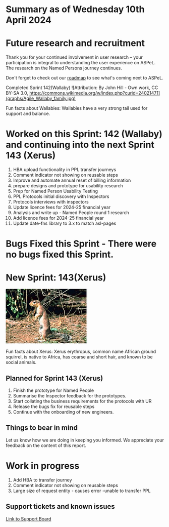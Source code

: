 # Summary as of Wednesday 10th April 2024



# Future research and recruitment 

Thank you for your continued involvement in user research – your participation is integral to understanding the user experience on ASPeL. The research on the Named Persons journey continues.  
 


Don't forget to check out our [roadmap](https://roadmap.prodpad.com/937455be-8d08-11ed-aa53-2a7db0eb1d9c) to see what's coming next to ASPeL.




Completed Sprint 142(Wallaby)
![Attribution: By John Hill - Own work, CC BY-SA 3.0, https://commons.wikimedia.org/w/index.php?curid=24021471](graphs/Agile_Wallaby_family.jpg)




Fun facts about Wallabies: Wallabies have a very strong tail used for support and balance.
# Worked on this Sprint: 142 (Wallaby) and continuing into the next Sprint 143 (Xerus)

1) HBA upload functionality in PPL transfer journeys
2) Comment indicator not showing on reusable steps 
3) Improve and automate annual reset of billing information
4) prepare designs and prototype for usability research
5) Prep for Named Person Usability Testing
6) PPL Protocols initial discovery with Inspectors
7) Protocols interviews with inspectors
8) Update licence fees for 2024-25 financial year
9) Analysis and write up - Named People round 1 research
10) Add licence fees for 2024-25 financial year
11) Update date-fns library to 3.x to match asl-pages




# Bugs Fixed this Sprint - There were no bugs fixed this Sprint.




# New Sprint: 143(Xerus)





![Gary M. Stolz, Public domain, via Wikimedia Commons](graphs/Xerus_rutilus.jpg)





Fun facts about Xerus: Xerus erythropus, common name African ground squirrel, is native to Africa, has coarse and short hair, and known to be social animals.




 

## Planned for Sprint 143 (Xerus)
1) Finish the prototype for Named People
2) Summarise the Inspector feedback for the prototypes.
3) Start collating the business requirements for the protocols with UR
4) Release the bugs fix for reusable steps
5) Continue with the onboarding of new engineers.

   


## Things to bear in mind
Let us know how we are doing in keeping you informed. We appreciate your feedback on the content of this report.

# Work in progress
1) Add HBA to transfer journey
2) Comment indicator not showing on reusable steps
3) Large size of request entity - causes error -unable to transfer PPL
   
 
   
## Support tickets and known issues
[Link to Support Board](https://collaboration.homeoffice.gov.uk/jira/secure/RapidBoard.jspa?rapidView=1717)



